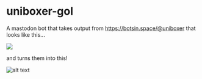 # uniboxer-gol

A mastodon bot that takes output from https://botsin.space/@uniboxer that looks like this...

![](https://files.botsin.space/media_attachments/files/001/200/708/original/2ab0525f6c6e1410.png)

and turns them into this!

![alt text](https://github.com/mudkip1123/uniboxer-gol/blob/master/img/100957109732430192.gif)
